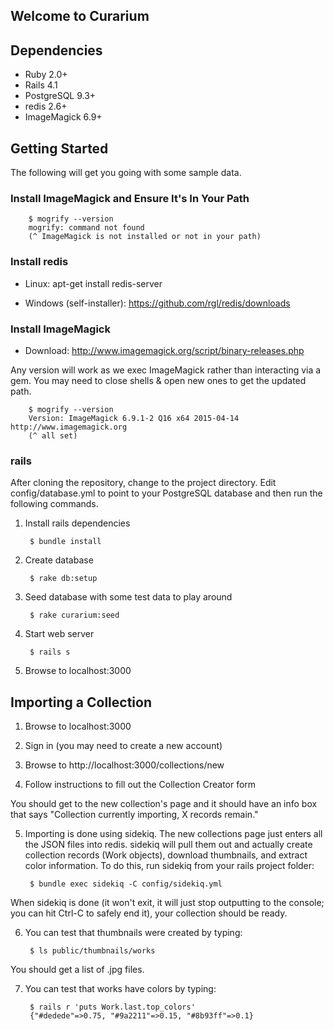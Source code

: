 ## Welcome to Curarium

## Dependencies

* Ruby 2.0+
* Rails 4.1
* PostgreSQL 9.3+
* redis 2.6+
* ImageMagick 6.9+

## Getting Started

The following will get you going with some sample data.

### Install ImageMagick and Ensure It's In Your Path

        $ mogrify --version
        mogrify: command not found
        (^ ImageMagick is not installed or not in your path)

### Install redis

* Linux: apt-get install redis-server

* Windows (self-installer): https://github.com/rgl/redis/downloads

### Install ImageMagick

* Download: http://www.imagemagick.org/script/binary-releases.php

Any version will work as we exec ImageMagick rather than interacting via a gem. You may need to close shells & open new ones to get the updated path.

        $ mogrify --version
        Version: ImageMagick 6.9.1-2 Q16 x64 2015-04-14 http://www.imagemagick.org
        (^ all set)

### rails

After cloning the repository, change to the project directory. Edit config/database.yml to point to your PostgreSQL database and then run the following commands.

1. Install rails dependencies

        $ bundle install

2. Create database

        $ rake db:setup

3. Seed database with some test data to play around

        $ rake curarium:seed

4. Start web server

        $ rails s

5. Browse to localhost:3000

## Importing a Collection

1. Browse to localhost:3000

2. Sign in (you may need to create a new account)

3. Browse to http://localhost:3000/collections/new

4. Follow instructions to fill out the Collection Creator form

You should get to the new collection's page and it should have an info box that says "Collection currently importing, X records remain."

5. Importing is done using sidekiq. The new collections page just enters all the JSON files into redis. sidekiq will pull them out and actually create collection records (Work objects), download thumbnails, and extract color information. To do this, run sidekiq from your rails project folder:

        $ bundle exec sidekiq -C config/sidekiq.yml

When sidekiq is done (it won't exit, it will just stop outputting to the console; you can hit Ctrl-C to safely end it), your collection should be ready.

6. You can test that thumbnails were created by typing:

        $ ls public/thumbnails/works

You should get a list of .jpg files.

7. You can test that works have colors by typing:

        $ rails r 'puts Work.last.top_colors'
        {"#dedede"=>0.75, "#9a2211"=>0.15, "#8b93ff"=>0.1}

